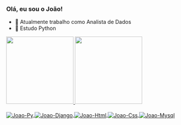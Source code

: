 ### Olá, eu sou o João!


- 🔭 Atualmente trabalho como Analista de Dados
- 🌱 Estudo Python

<div>
  <a href="https://github.com/joaovictormachado"</a>
  <img height="180em" src="https://github-readme-stats.vercel.app/api?username=joaovictormachado&show_icons=true&theme=dracula&include_all_commits=true&count_private=true"/>
  <img height="180em" src="https://github-readme-stats.vercel.app/api/top-langs/?username=joaovictormachado&layout=compact&langs+count=16&theme=dracula"/>

</div>

<div style="display: inline_block"><br>
  <img align="center" alt="Joao-Py" src="https://img.shields.io/badge/Python-14354C?style=for-the-badge&logo=python&logoColor=white">
  <img align="center" alt="Joao-Django" src="https://img.shields.io/badge/Django-092E20?style=for-the-badge&logo=django&logoColor=white">
  <img align="center" alt="Joao-Html" src="https://img.shields.io/badge/HTML5-E34F26?style=for-the-badge&logo=html5&logoColor=white">
  <img align="center" alt="Joao-Css" src="https://img.shields.io/badge/CSS3-1572B6?style=for-the-badge&logo=css3&logoColor=white">
  <img align="center" alt="Joao-Mysql"src="https://img.shields.io/badge/MySQL-00000F?style=for-the-badge&logo=mysql&logoColor=white">
  </div>
